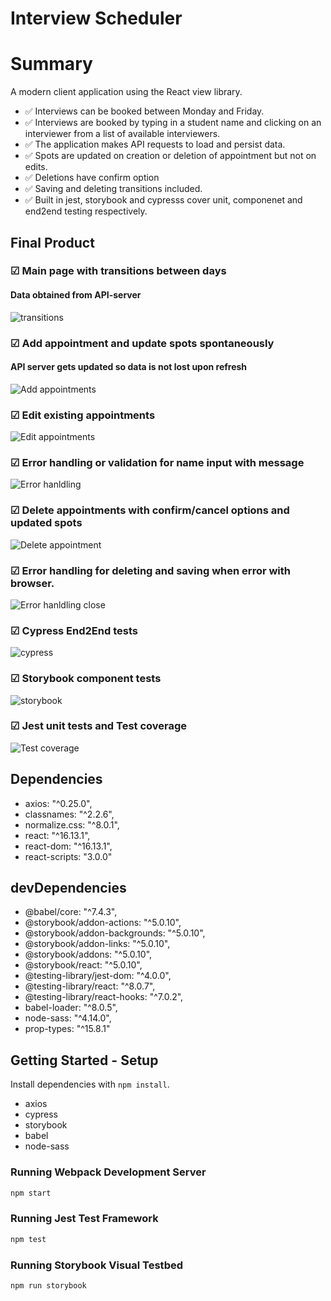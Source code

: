 # Interview Scheduler

# Summary

A modern client application using the React view library.
- ✅ Interviews can be booked between Monday and Friday.
- ✅ Interviews are booked by typing in a student name and clicking on an interviewer from a list of available interviewers.
- ✅ The application makes API requests to load and persist data.
- ✅ Spots are updated on creation or deletion of appointment but not on edits. 
- ✅ Deletions have confirm option 
- ✅ Saving and deleting transitions included. 
- ✅ Built in jest, storybook and cypresss cover unit, componenet and end2end testing respectively. 

## Final Product

### ☑︎ Main page with transitions between days 
#### Data obtained from API-server
![transitions](https://github.com/SaranyaSagi/scheduler/blob/master/docs/transitions.gif?raw=true)

### ☑︎ Add appointment and update spots spontaneously
#### API server gets updated so data is not lost upon refresh
![Add appointments](https://github.com/SaranyaSagi/scheduler/blob/master/docs/Add_appt.gif?raw=true)

### ☑︎ Edit existing appointments
![Edit appointments](https://github.com/SaranyaSagi/scheduler/blob/master/docs/Edit_appt.gif?raw=true)

### ☑︎ Error handling or validation for name input with message 
![Error hanldling](https://github.com/SaranyaSagi/scheduler/blob/master/docs/Error_handling.gif?raw=true)

### ☑︎ Delete appointments with confirm/cancel options and updated spots
![Delete appointment](https://github.com/SaranyaSagi/scheduler/blob/master/docs/Delete_appt.gif?raw=true)

### ☑︎ Error handling for deleting and saving when error with browser.
![Error hanldling close](https://github.com/SaranyaSagi/scheduler/blob/master/docs/error_close.gif?raw=true)

### ☑︎ Cypress End2End tests
![cypress](https://github.com/SaranyaSagi/scheduler/blob/master/docs/new_cypress.gif?raw=true)

### ☑︎ Storybook component tests 
![storybook](https://github.com/SaranyaSagi/scheduler/blob/master/docs/storybook.gif?raw=true)

### ☑︎ Jest unit tests and Test coverage
![Test coverage](https://github.com/SaranyaSagi/scheduler/blob/master/docs/jest.png?raw=true)

## Dependencies
- axios: "^0.25.0",
- classnames: "^2.2.6",
- normalize.css: "^8.0.1",
- react: "^16.13.1",
- react-dom: "^16.13.1",
- react-scripts: "3.0.0"

## devDependencies
- @babel/core: "^7.4.3",
- @storybook/addon-actions: "^5.0.10",
- @storybook/addon-backgrounds: "^5.0.10",
- @storybook/addon-links: "^5.0.10",
- @storybook/addons: "^5.0.10",
- @storybook/react: "^5.0.10",
- @testing-library/jest-dom: "^4.0.0",
- @testing-library/react: "^8.0.7",
- @testing-library/react-hooks: "^7.0.2",
- babel-loader: "^8.0.5",
- node-sass: "^4.14.0",
- prop-types: "^15.8.1"

## Getting Started - Setup

Install dependencies with `npm install`.
- axios
- cypress
- storybook
- babel
- node-sass


### Running Webpack Development Server

```sh
npm start
```

### Running Jest Test Framework

```sh
npm test
```

### Running Storybook Visual Testbed

```sh
npm run storybook
```